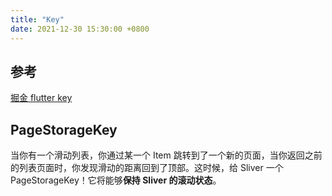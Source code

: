 ```yaml
---
title: "Key"
date: 2021-12-30 15:30:00 +0800
---
```


## 参考
[掘金 flutter key](https://juejin.im/post/6844903811870359559)

## PageStorageKey
当你有一个滑动列表，你通过某一个 Item 跳转到了一个新的页面，当你返回之前的列表页面时，你发现滑动的距离回到了顶部。这时候，给 Sliver 一个 PageStorageKey！它将能够**保持 Sliver 的滚动状态**。
